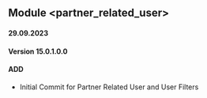 ## Module <partner_related_user>

#### 29.09.2023
#### Version 15.0.1.0.0
#### ADD
- Initial Commit for Partner Related User and User Filters
